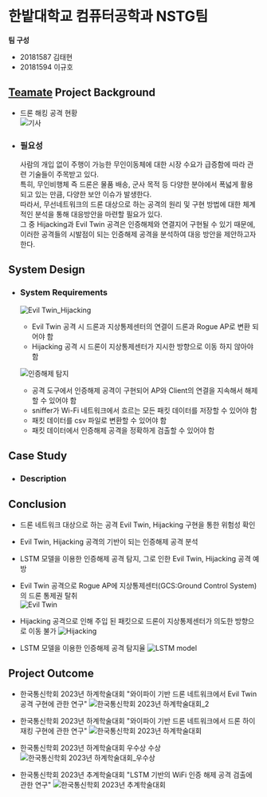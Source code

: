 # 한밭대학교 컴퓨터공학과 NSTG팀

**팀 구성**
- 20181587 김태현
- 20181594 이규호

## <u>Teamate</u> Project Background
- 드론 해킹 공격 현황  
  ![기사](https://github.com/HBNU-SWUNIV/come-capstone23-nstg/assets/121182760/e33e6234-01b9-493f-a2f5-62811af1240e)
  
- ### 필요성
  사람의 개입 없이 주행이 가능한 무인이동체에 대한 시장 수요가 급증함에 따라 관련 기술들이 주목받고 있다.  
  특히, 무인비행체 즉 드론은 물품 배송, 군사 목적 등 다양한 분야에서 폭넓게 활용되고 있는 만큼, 다양한 보안 이슈가 발생한다.  
  따라서, 무선네트워크의 드론 대상으로 하는 공격의 원리 및 구현 방법에 대한 체계적인 분석을 통해 대응방안을 마련할 필요가 있다.  
  그 중 Hijacking과 Evil Twin 공격은 인증해제와 연결지어 구현될 수 있기 때문에, 이러한 공격들의 시발점이 되는 인증해제 공격을 분석하여 대응 방안을 제안하고자 한다.
  
## System Design
  - ### System Requirements
    ![Evil Twin_Hijacking](https://github.com/HBNU-SWUNIV/come-capstone23-nstg/assets/83878234/7e5b14f8-c7f4-452d-8f4f-06935722df1b)
    - Evil Twin 공격 시 드론과 지상통제센터의 연결이 드론과 Rogue AP로 변환 되어야 함
    - Hijacking 공격 시 드론이 지상통제센터가 지시한 방향으로 이동 하지 않아야 함
    
    ![인증해제 탐지](https://github.com/HBNU-SWUNIV/come-capstone23-nstg/assets/121182760/daa52acd-5fd1-46c7-b40e-fab2052b40f7)  
    - 공격 도구에서 인증해제 공격이 구현되어 AP와 Client의 연결을 지속해서 해제할 수 있어야 함
    - sniffer가 Wi-Fi 네트워크에서 흐르는 모든 패킷 데이터를 저장할 수 있어야 함
    - 패킷 데이터를 csv 파일로 변환할 수 있어야 함
    - 패킷 데이터에서 인증해제 공격을 정확하게 검출할 수 있어야 함
    
## Case Study
  - ### Description
  
  
## Conclusion
  - 드론 네트워크 대상으로 하는 공격 Evil Twin, Hijacking 구현을 통한 위험성 확인
  - Evil Twin, Hijacking 공격의 기반이 되는 인증해제 공격 분석
  - LSTM 모델을 이용한 인증해제 공격 탐지, 그로 인한 Evil Twin, Hijacking 공격 예방

- Evil Twin 공격으로 Rogue AP에 지상통제센터(GCS:Ground Control System)의 드론 통제권 탈취  
![Evil Twin](https://github.com/HBNU-SWUNIV/come-capstone23-nstg/assets/83878234/110e952d-4b1c-4ade-8cd2-e58bb427a52c)

- Hijacking 공격으로 인해 주입 된 패킷으로 드론이 지상통제센터가 의도한 방향으로 이동 불가
![Hijacking](https://github.com/HBNU-SWUNIV/come-capstone23-nstg/assets/83878234/65a919a4-1933-4601-aba4-6c44245c0ebe)

- LSTM 모델을 이용한 인증해제 공격 탐지율
![LSTM model](https://github.com/HBNU-SWUNIV/come-capstone23-nstg/assets/83878234/e8b5812d-68b5-4822-a0e1-8f20581afbd0)
  
## Project Outcome
- 한국통신학회 2023년 하계학술대회 "와이파이 기반 드론 네트워크에서 Evil Twin 공격 구현에 관한 연구"
![한국통신학회 2023년 하계학술대회_2](https://github.com/HBNU-SWUNIV/come-capstone23-nstg/assets/83878234/1f2b4fec-3789-465e-9393-9ee736b23b56)

- 한국통신학회 2023년 하계학술대회 "와이파이 기반 드론 네트워크에서 드론 하이재킹 구현에 관한 연구"
![한국통신학회 2023년 하계학술대회](https://github.com/HBNU-SWUNIV/come-capstone23-nstg/assets/83878234/01f1f1ee-1b59-40af-993e-04f0517f697a)

- 한국통신학회 2023년 하계학술대회 우수상 수상
![한국통신학회 2023년 하계학술대회_우수상](https://github.com/HBNU-SWUNIV/come-capstone23-nstg/assets/83878234/6e941bed-889f-458e-aee8-508d87947c90)

- 한국통신학회 2023년 추계학술대회 "LSTM 기반의 WiFi 인증 해제 공격 검출에 관한 연구"
![한국통신학회 2023년 추계학술대회](https://github.com/HBNU-SWUNIV/come-capstone23-nstg/assets/83878234/71a27872-1110-4b79-bd4d-3e766c7ab028)


